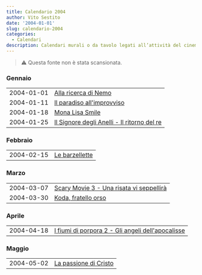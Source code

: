 ```yaml
---
title: Calendario 2004
author: Vito Sestito
date: '2004-01-01'
slug: calendario-2004
categories:
  - Calendari
description: Calendari murali o da tavolo legati all’attività del cinema. Indicano la data di proiezione e il titolo dei film, insieme agli incassi registrati.
---
```



> ⚠️ Questa fonte non è stata scansionata.





### Gennaio


|           |                                            |
|:----------|:-------------------------------------------|
|2004-01-01 |[Alla ricerca di Nemo](https://www.imdb.com/title/tt0266543/)|
|2004-01-11 |[Il paradiso all'improvviso](https://www.imdb.com/title/tt0392591/)|
|2004-01-18 |[Mona Lisa Smile](https://www.imdb.com/title/tt0304415/)|
|2004-01-25 |[Il Signore degli Anelli - Il ritorno del re](https://www.imdb.com/title/tt0167260/)|

### Febbraio


|           |               |
|:----------|:--------------|
|2004-02-15 |[Le barzellette](https://www.imdb.com/title/tt0402832/)|

### Marzo


|           |                                         |
|:----------|:----------------------------------------|
|2004-03-07 |[Scary Movie 3 - Una risata vi seppellirà](https://www.imdb.com/title/tt0306047/)|
|2004-03-30 |[Koda, fratello orso](https://www.imdb.com/title/tt0328880/)|

### Aprile


|           |                                                  |
|:----------|:-------------------------------------------------|
|2004-04-18 |[I fiumi di porpora 2 - Gli angeli dell'apocalisse](https://www.imdb.com/title/tt0337103/)|

### Maggio


|           |                      |
|:----------|:---------------------|
|2004-05-02 |[La passione di Cristo](https://www.imdb.com/title/tt0335345/)|


